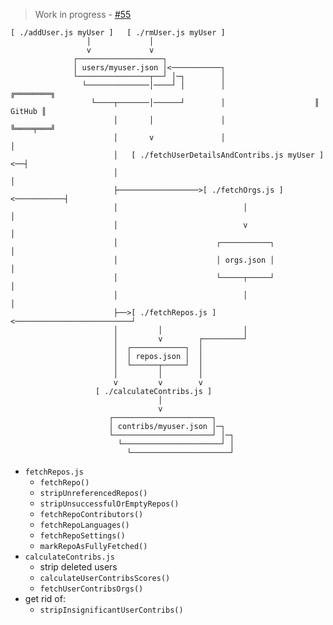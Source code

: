 > Work in progress - [#55](https://github.com/AurelienLourot/ghuser.io/issues/55)

```
[ ./addUser.js myUser ]   [ ./rmUser.js myUser ]
                 │             │
                 v             v
              ┌───────────────────┐
              │ users/myuser.json │<───────────┐
              └────────────────┬──┘ │─┐        │
                └──────────────│────┘ │        │                    ╔════════╗
                  └────┬───────│──────┘        │                    ║ GitHub ║
                       │       │               │                    ╚════╤═══╝
                       │       v               │                         │
                       │   [ ./fetchUserDetailsAndContribs.js myUser ]<──┤
                       │                                                 │
                       ├──────────────────>[ ./fetchOrgs.js ]<───────────┤
                       │                            │                    │
                       │                            v                    │
                       │                      ┌───────────┐              │
                       │                      │ orgs.json │              │
                       │                      └─────┬─────┘              │
                       │                            │                    │
                       ├──>[ ./fetchRepos.js ]<──────────────────────────┘
                       │         │                  │
                       │         v        ┌─────────┘
                       │  ┌────────────┐  │
                       │  │ repos.json │  │
                       │  └──────┬─────┘  │
                       │         │        │
                       v         v        v
                   [ ./calculateContribs.js ]
                                 │
                                 v
                      ┌──────────────────────┐
                      │ contribs/myuser.json │─┐
                      └──────────────────────┘ │─┐
                        └──────────────────────┘ │
                          └──────────────────────┘
```

* `fetchRepos.js`
  * `fetchRepo()`
  * `stripUnreferencedRepos()`
  * `stripUnsuccessfulOrEmptyRepos()`
  * `fetchRepoContributors()`
  * `fetchRepoLanguages()`
  * `fetchRepoSettings()`
  * `markRepoAsFullyFetched()`
* `calculateContribs.js`
  * strip deleted users
  * `calculateUserContribsScores()`
  * `fetchUserContribsOrgs()`
* get rid of:
  * `stripInsignificantUserContribs()`
